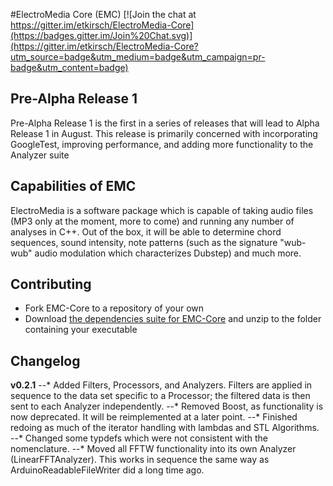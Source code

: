#ElectroMedia Core (EMC)
[![Join the chat at https://gitter.im/etkirsch/ElectroMedia-Core](https://badges.gitter.im/Join%20Chat.svg)](https://gitter.im/etkirsch/ElectroMedia-Core?utm_source=badge&utm_medium=badge&utm_campaign=pr-badge&utm_content=badge)

## Pre-Alpha Release 1
Pre-Alpha Release 1 is the first in a series of releases that will lead to Alpha Release 1 in August. This release is primarily concerned with incorporating GoogleTest, improving performance, and adding more functionality to the Analyzer suite

## Capabilities of EMC
ElectroMedia is a software package which is capable of taking audio files (MP3 only at the moment, more to come) and running any number of analyses in C++. Out of the box, it will be able to determine chord sequences, sound intensity, note patterns (such as the signature "wub-wub" audio modulation which characterizes Dubstep) and much more.

## Contributing
* Fork EMC-Core to a repository of your own
* Download [the dependencies suite for EMC-Core](http://www.neuravion.io/file.axd?file=/EMC/EMC%20Requirements.zip "EMC-Core Dependencies") and unzip to the folder containing your executable

## Changelog
**v0.2.1**
--* Added Filters, Processors, and Analyzers. Filters are applied in sequence to the data set specific to a Processor; the filtered data is then sent to each Analyzer independently.
--* Removed Boost, as functionality is now deprecated. It will be reimplemented at a later point.
--* Finished redoing as much of the iterator handling with lambdas and STL Algorithms.
--* Changed some typdefs which were not consistent with the nomenclature. 
--* Moved all FFTW functionality into its own Analyzer (LinearFFTAnalyzer). This works in sequence the same way as ArduinoReadableFileWriter did a long time ago.